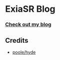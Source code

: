 # ExiaSR Blog

### [Check out my blog](https://michaellin.me)

## Credits

* [poole/hyde](https://github.com/poole/hyde)

